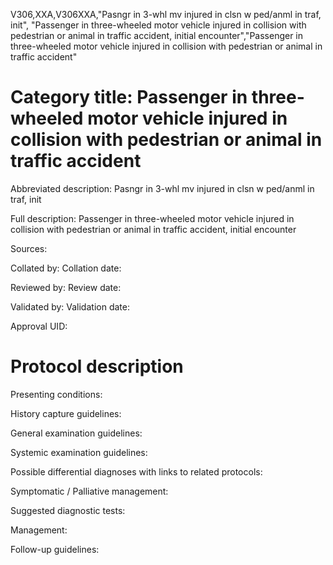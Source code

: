 V306,XXA,V306XXA,"Pasngr in 3-whl mv injured in clsn w ped/anml in traf, init", "Passenger in three-wheeled motor vehicle injured in collision with pedestrian or animal in traffic accident, initial encounter","Passenger in three-wheeled motor vehicle injured in collision with pedestrian or animal in traffic accident"
# Category title: Passenger in three-wheeled motor vehicle injured in collision with pedestrian or animal in traffic accident

Abbreviated description: Pasngr in 3-whl mv injured in clsn w ped/anml in traf, init

Full description: Passenger in three-wheeled motor vehicle injured in collision with pedestrian or animal in traffic accident, initial encounter

Sources:

Collated by:
Collation date:

Reviewed by:
Review date:

Validated by:
Validation date:

Approval UID:

# Protocol description

Presenting conditions:

History capture guidelines:

General examination guidelines:

Systemic examination guidelines:

Possible differential diagnoses with links to related protocols:

Symptomatic / Palliative management:

Suggested diagnostic tests:

Management:

Follow-up guidelines:
